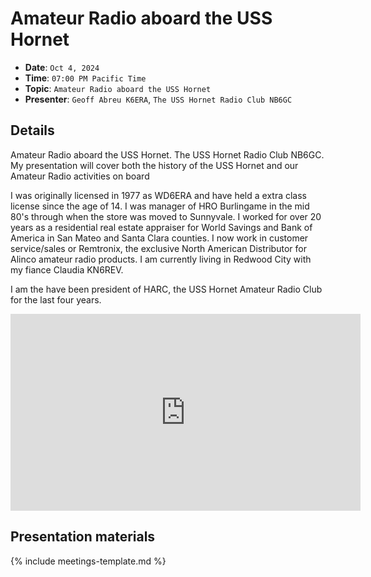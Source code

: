# Amateur Radio aboard the USS Hornet

* **Date**: `Oct 4, 2024`
* **Time**: `07:00 PM Pacific Time`
* **Topic**: `Amateur Radio aboard the USS Hornet`
* **Presenter**: `Geoff Abreu K6ERA`, `The USS Hornet Radio Club NB6GC`

## Details

Amateur Radio aboard the USS Hornet. The USS Hornet Radio Club NB6GC. My presentation will cover both the history of the USS Hornet and our Amateur Radio activities on board

I was originally licensed in 1977 as WD6ERA and have held a extra class license since the age of 14. I was manager of HRO Burlingame in the mid 80's through when the store was moved to Sunnyvale. I worked for over 20 years as a residential real estate appraiser for World Savings and Bank of America in San Mateo and Santa Clara counties. I now work in customer service/sales or Remtronix, the exclusive North American Distributor for Alinco amateur radio products. I am currently living in Redwood City with my fiance Claudia KN6REV.

I am the have been president of HARC, the USS Hornet Amateur Radio Club for the last four years.

<iframe width="560" height="315" src="https://www.youtube.com/embed/GaKZCTbDPJU?si=jnRjSaHlllddl-AR" title="YouTube video player" frameborder="0" allow="accelerometer; autoplay; clipboard-write; encrypted-media; gyroscope; picture-in-picture; web-share" referrerpolicy="strict-origin-when-cross-origin" allowfullscreen></iframe>

## Presentation materials

{% include meetings-template.md %}

